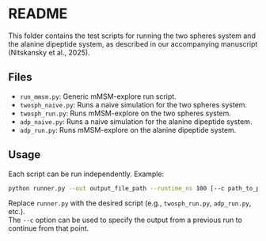 # README

This folder contains the test scripts for running the two spheres system and the alanine dipeptide system, as described in our accompanying manuscript (Nitskansky et al., 2025).

## Files

- `run_mmsm.py`: Generic mMSM-explore run script.
- `twosph_naive.py`: Runs a naive simulation for the two spheres system.
- `twosph_run.py`: Runs mMSM-explore on the two spheres system.
- `adp_naive.py`:  Runs a naive simulation for the alanine dipeptide system.
- `adp_run.py`: Runs mMSM-explore on the alanine dipeptide system.

## Usage

Each script can be run independently. Example:

```bash
python runner.py --out output_file_path --runtime_ns 100 [--c path_to_previous_run]
```

Replace `runner.py` with the desired script (e.g., `twosph_run.py`, `adp_run.py`, etc.).  
The `--c` option can be used to specify the output from a previous run to continue from that point.

